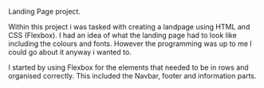 Landing Page project.

Within this project i was tasked with creating a landpage using HTML and CSS (Flexbox). I had an idea of what the landing page had to look like including the colours and fonts. However the programming was up to me I could go about it anyway i wanted to.

I started by using Flexbox for the elements that needed to be in rows and organised correctly. This included the Navbar, footer and information parts.

